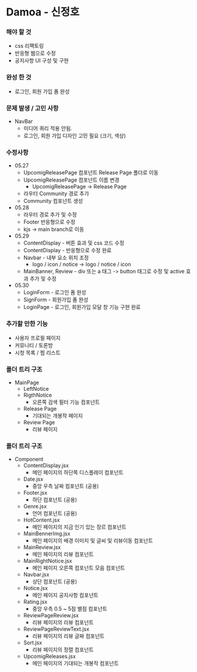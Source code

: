 # Damoa - 신정호

### 해야 할 것

- css 리팩토링
- 반응형 웹으로 수정
- 공지사항 UI 구성 및 구현

### 완성 한 것

- 로그인, 회원 가입 폼 완성

### 문제 발생 / 고민 사항

- NavBar
  - 미디어 쿼리 적용 안됨.
  - 로그인, 회원 가입 디자인 고민 필요 (크기, 색상)

### 수정사항

- 05.27
  - UpcomigReleasePage 컴포넌트 Release Page 폴더로 이동
  - UpcomigReleasePage 컴포넌트 이름 변경
    - UpcomigReleasePage -> Release Page
  - 라우터 Community 경로 추가
  - Community 컴포넌트 생성
- 05.28
  - 라우터 경로 추가 및 수정
  - Footer 반응형으로 수정
  - kjs -> main branch로 이동
- 05.29
  - ContentDisplay - 버튼 효과 및 css 코드 수정
  - ContentDisplay - 반응형으로 수정 완료
  - Navbar - 내부 요소 위치 조정
    - logo / icon / notice -> logo / notice / icon
  - MainBanner, Review - div 또는 a 태그 -> button 태그로 수정 및 active 효과 추가 및 수정
- 05.30
  - LoginForm - 로그인 폼 완성
  - SignForm - 회원가입 폼 완성
  - LoginPage - 로그인, 회원가입 모달 창 기능 구현 완료

### 추가할 만한 기능

- 사용자 프로필 페이지
- 커뮤니티 / 토론방
- 시청 목록 / 찜 리스트

### 폴더 트리 구조

- MainPage
  - LeftNotice
  - RigthNotice
    - 오른쪽 검색 필터 기능 컴포넌트
  - Release Page
    - 기대되는 개봉작 페이지
  - Review Page
    - 리뷰 페이지

### 폴더 트리 구조

- Component
  - ContentDisplay.jsx
    - 메인 페이지의 하단쪽 디스플레이 컴포넌트
  - Date.jsx
    - 중앙 우측 날짜 컴포넌트 (공용)
  - Footer.jsx
    - 하단 컴포넌트 (공용)
  - Genre.jsx
    - 언어 컴포넌트 (공용)
  - HotContent.jsx
    - 메인 페이지의 지금 인기 있는 장르 컴포넌트
  - MainBennerImg.jsx
    - 메인 페이지의 배경 이미지 및 글씨 및 리뷰이동 컴포넌트
  - MainReview.jsx
    - 메인 페이지의 리뷰 컴포넌트
  - MainRightNotice.jsx
    - 메인 페이지 오른쪽 컴포넌트 모음 컴포넌트
  - Navbar.jsx
    - 상단 컴포넌트 (공용)
  - Notice.jsx
    - 메인 페이지 공지사항 컴포넌트
  - Rating.jsx
    - 중앙 우측 0.5 ~ 5점 별점 컴포넌트
  - ReviewPageReview.jsx
    - 리뷰 페이지의 리뷰 컴포넌트
  - ReviewPageReviewText.jsx
    - 리뷰 페이지의 리뷰 글짜 컴포넌트
  - Sort.jsx
    - 리뷰 페이지의 정렬 컴포넌트
  - UpcomigReleases.jsx
    - 메인 페이지의 기대되는 개봉작 컴포넌트
